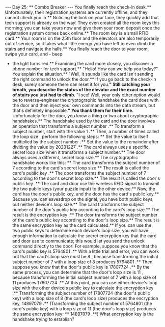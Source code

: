--- Day 25: ** Combo Breaker ---
You finally reach the check-in desk.** Unfortunately, their registration systems are currently offline, and they cannot check you in.** Noticing the look on your face, they quickly add that tech support is already on the way! They even created all the room keys this morning; you can take yours now and give them your room deposit once the registration system comes back online.**
The room key is a small
RFID
card.** Your room is on the 25th floor and the elevators are also temporarily out of service, so it takes what little energy you have left to even climb the stairs and navigate the halls.** You finally reach the door to your room, swipe your card, and -
beep
- the light turns red.**
Examining the card more closely, you discover a phone number for tech support.**
"Hello! How can we help you today?" You explain the situation.**
"Well, it sounds like the card isn't sending the right command to unlock the door.** If you go back to the check-in desk, surely someone there can reset it for you.**" Still catching your breath, you describe the status of the elevator and the exact number of stairs you just had to climb.**
"I see! Well, your only other option would be to reverse-engineer the cryptographic handshake the card does with the door and then inject your own commands into the data stream, but that's definitely impossible.**" You thank them for their time.**
Unfortunately for the door, you know a thing or two about cryptographic handshakes.**
The handshake used by the card and the door involves an operation that
transforms
a
subject number
.** To transform a subject number, start with the value
1
.** Then, a number of times called the
loop size
, perform the following steps: **
Set the value to itself multiplied by the
subject number
.**
Set the value to the remainder after dividing the value by
20201227
.**
The card always uses a specific, secret
loop size
when it transforms a subject number.** The door always uses a different, secret loop size.**
The cryptographic handshake works like this: **
The
card
transforms the subject number of
7
according to the
card's
secret loop size.** The result is called the
card's public key
.**
The
door
transforms the subject number of
7
according to the
door's
secret loop size.** The result is called the
door's public key
.**
The card and door use the wireless RFID signal to transmit the two public keys (your puzzle input) to the other device.** Now, the
card
has the
door's
public key, and the
door
has the
card's
public key.** Because you can eavesdrop on the signal, you have both public keys, but neither device's loop size.**
The
card
transforms the subject number of
the door's public key
according to the
card's
loop size.** The result is the
encryption key
.**
The
door
transforms the subject number of
the card's public key
according to the
door's
loop size.** The result is the same
encryption key
as the
card
calculated.**
If you can use the two public keys to determine each device's loop size, you will have enough information to calculate the secret
encryption key
that the card and door use to communicate; this would let you send the
unlock
command directly to the door!
For example, suppose you know that the card's public key is
5764801
.** With a little trial and error, you can work out that the card's loop size must be
8
, because transforming the initial subject number of
7
with a loop size of
8
produces
5764801
.**
Then, suppose you know that the door's public key is
17807724
.** By the same process, you can determine that the door's loop size is
11
, because transforming the initial subject number of
7
with a loop size of
11
produces
17807724
.**
At this point, you can use either device's loop size with the other device's public key to calculate the
encryption key
.** Transforming the subject number of
17807724
(the door's public key) with a loop size of
8
(the card's loop size) produces the encryption key,
14897079
.** (Transforming the subject number of
5764801
(the card's public key) with a loop size of
11
(the door's loop size) produces the same encryption key: **
14897079
.**)
What encryption key is the handshake trying to establish?
